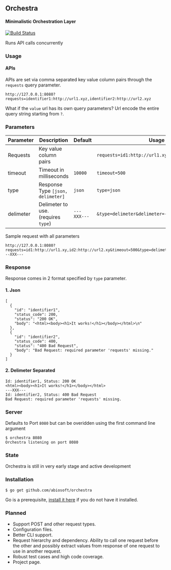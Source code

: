 ## Orchestra
#### Minimalistic Orchestration Layer
[![Build Status](https://drone.io/github.com/abiosoft/orchestra/status.png)](https://drone.io/github.com/abiosoft/orchestra/latest)

Runs API calls concurrently

### Usage
#### APIs
APIs are set via comma separated key value column pairs through the `requests` query parameter.
```
http://127.0.0.1:8080?requests=identifier1:http://url1.xyz,identifier2:http://url2.xyz
```
What if the `value` url has its own query parameters? Url encode the entire query string starting from `?`.
### Parameters

| Parameter | Description | Default | Usage |
| --------- | ----------- | ------- | ----- |
| Requests | Key value column pairs | | `requests=id1:http://url1.xy,id2:http://url2.xy` |
| timeout | Timeout in milliseconds | `10000` | `timeout=500`
| type | Response Type `[json, delimeter]`| `json` | `type=json`
| delimeter| Delimeter to use. (requires `type`) | `---XXX---` | `&type=delimeter&delimeter=---XXX---`

Sample request with all parameters
```
http://127.0.0.1:8080?requests=id1:http://url1.xy,id2:http://url2.xy&timeout=500&type=delimeter&delimeter=---XXX---
```

### Response
Response comes in 2 format specified by `type` parameter.
#### 1. Json
```
[
  {
    "id": "identifier1",
    "status_code": 200,
    "status": "200 OK",
    "body": "<html><body><h1>It works!</h1></body></html>\n"
  },
  {
    "id": "identifier2",
    "status_code": 400,
    "status": "400 Bad Request",
    "body": "Bad Request: required parameter 'requests' missing."
  }
]
```
#### 2. Delimeter Separated
```
Id: identifier1, Status: 200 OK
<html><body><h1>It works!</h1></body></html>
---XXX---
Id: identifier2, Status: 400 Bad Request
Bad Request: required parameter 'requests' missing.
```

### Server
Defaults to Port `8080` but can be overidden using the first command line argument
```
$ orchestra 8080
Orchestra listening on port 8080
```

### State
Orchestra is still in very early stage and active development

### Installation
```
$ go get github.com/abiosoft/orchestra
```
Go is a prerequisite, [install it here](https://golang.org/doc/install) if you do not have it installed.

### Planned
* Support POST and other request types.
* Configuration files.
* Better CLI support.
* Request hierarchy and dependency. Ability to call one request before the other and possibly extract values from response of one request to use in another request.
* Robust test cases and high code coverage.
* Project page.
